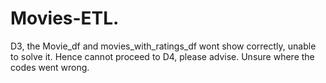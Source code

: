 # Movies-ETL.
D3, the Movie_df and movies_with_ratings_df wont show correctly, unable to solve it. Hence cannot proceed to D4, please advise. Unsure where the codes went wrong. 
